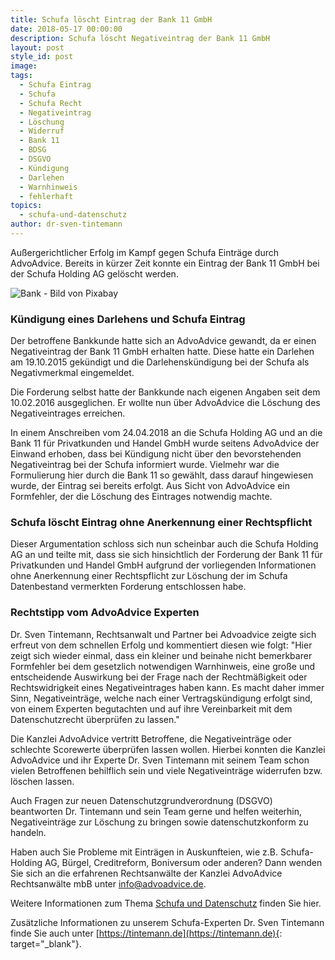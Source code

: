 ```yaml
---
title: Schufa löscht Eintrag der Bank 11 GmbH
date: 2018-05-17 00:00:00
description: Schufa löscht Negativeintrag der Bank 11 GmbH
layout: post
style_id: post
image:
tags:
  - Schufa Eintrag
  - Schufa
  - Schufa Recht
  - Negativeintrag
  - Löschung
  - Widerruf
  - Bank 11
  - BDSG
  - DSGVO
  - Kündigung
  - Darlehen
  - Warnhinweis
  - fehlerhaft
topics:
  - schufa-und-datenschutz
author: dr-sven-tintemann
---
```

Außergerichtlicher Erfolg im Kampf gegen Schufa Einträge durch AdvoAdvice. Bereits in kürzer Zeit konnte ein Eintrag der Bank 11 GmbH bei der Schufa Holding AG gelöscht werden.

![Bank - Bild von Pixabay](/uploads/bank-2907728-640-1.jpg "Bankgebäude - Außenansicht")

### Kündigung eines Darlehens und Schufa Eintrag

Der betroffene Bankkunde hatte sich an AdvoAdvice gewandt, da er einen Negativeintrag der Bank 11 GmbH erhalten hatte. Diese hatte ein Darlehen am 19.10.2015 gekündigt und die Darlehenskündigung bei der Schufa als Negativmerkmal eingemeldet.

Die Forderung selbst hatte der Bankkunde nach eigenen Angaben seit dem 10.02.2016 ausgeglichen. Er wollte nun über AdvoAdvice die Löschung des Negativeintrages erreichen.

In einem Anschreiben vom 24.04.2018 an die Schufa Holding AG und an die Bank 11 für Privatkunden und Handel GmbH wurde seitens AdvoAdvice der Einwand erhoben, dass bei Kündigung nicht über den bevorstehenden Negativeintrag bei der Schufa informiert wurde. Vielmehr war die Formulierung hier durch die Bank 11 so gewählt, dass darauf hingewiesen wurde, der Eintrag sei bereits erfolgt. Aus Sicht von AdvoAdvice ein Formfehler, der die Löschung des Eintrages notwendig machte.

### Schufa löscht Eintrag ohne Anerkennung einer Rechtspflicht

Dieser Argumentation schloss sich nun scheinbar auch die Schufa Holding AG an und teilte mit, dass sie sich hinsichtlich der Forderung der Bank 11 für Privatkunden und Handel GmbH aufgrund der vorliegenden Informationen ohne Anerkennung einer Rechtspflicht zur Löschung der im Schufa Datenbestand vermerkten Forderung entschlossen habe.

### Rechtstipp vom AdvoAdvice Experten

Dr. Sven Tintemann, Rechtsanwalt und Partner bei Advoadvice zeigte sich erfreut von dem schnellen Erfolg und kommentiert diesen wie folgt: "Hier zeigt sich wieder einmal, dass ein kleiner und beinahe nicht bemerkbarer Formfehler bei dem gesetzlich notwendigen Warnhinweis, eine große und entscheidende Auswirkung bei der Frage nach der Rechtmäßigkeit oder Rechtswidrigkeit eines Negativeintrages haben kann. Es macht daher immer Sinn, Negativeinträge, welche nach einer Vertragskündigung erfolgt sind, von einem Experten begutachten und auf ihre Vereinbarkeit mit dem Datenschutzrecht überprüfen zu lassen."

Die Kanzlei AdvoAdvice vertritt Betroffene, die Negativeinträge oder schlechte Scorewerte überprüfen lassen wollen. Hierbei konnten die Kanzlei AdvoAdvice und ihr Experte Dr. Sven Tintemann mit seinem Team schon vielen Betroffenen behilflich sein und viele Negativeinträge widerrufen bzw. löschen lassen.

Auch Fragen zur neuen Datenschutzgrundverordnung (DSGVO) beantworten Dr. Tintemann und sein Team gerne und helfen weiterhin, Negativeinträge zur Löschung zu bringen sowie datenschutzkonform zu handeln.

Haben auch Sie Probleme mit Einträgen in Auskunfteien, wie z.B. Schufa-Holding AG, Bürgel, Creditreform, Boniversum oder anderen? Dann wenden Sie sich an die erfahrenen Rechtsanwälte der Kanzlei AdvoAdvice Rechtsanwälte mbB unter [info@advoadvice.de](mailto:info@advoadvice.de).

Weitere Informationen zum Thema [Schufa und Datenschutz](/themen/schufa-und-datenschutz/)&nbsp;finden Sie hier.&nbsp;

Zusätzliche Informationen zu unserem Schufa-Experten Dr. Sven Tintemann finde Sie auch unter [https://tintemann.de](https://tintemann.de){: target="_blank"}.